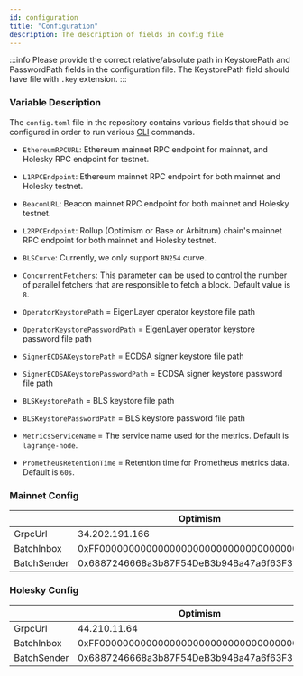 ```yaml
---
id: configuration
title: "Configuration"
description: The description of fields in config file
---
```


:::info
Please provide the correct relative/absolute path in KeystorePath and PasswordPath fields in the configuration file. The KeystorePath field should have file with `.key` extension.
:::

### Variable Description

The `config.toml` file in the repository contains various fields that should be configured in order to run various [CLI](https://github.com/Lagrange-Labs/lsc-client-cli) commands.

- `EthereumRPCURL`: Ethereum mainnet RPC endpoint for mainnet, and Holesky RPC endpoint for testnet.

- `L1RPCEndpoint`: Ethereum mainnet RPC endpoint for both mainnet and Holesky testnet.

- `BeaconURL`: Beacon mainnet RPC endpoint for both mainnet and Holesky testnet.

- `L2RPCEndpoint`: Rollup (Optimism or Base or Arbitrum) chain's mainnet RPC endpoint for both mainnet and Holesky testnet.

- `BLSCurve`: Currently, we only support `BN254` curve.

- `ConcurrentFetchers`: This parameter can be used to control the number of parallel fetchers that are responsible to fetch a block. Default value is `8`.

- `OperatorKeystorePath` = EigenLayer operator keystore file path

- `OperatorKeystorePasswordPath` = EigenLayer operator keystore password file path

- `SignerECDSAKeystorePath` = ECDSA signer keystore file path

- `SignerECDSAKeystorePasswordPath` = ECDSA signer keystore password file path

- `BLSKeystorePath` = BLS keystore file path

- `BLSKeystorePasswordPath` = BLS keystore password file path

- `MetricsServiceName` = The service name used for the metrics. Default is `lagrange-node`.

- `PrometheusRetentionTime` = Retention time for Prometheus metrics data. Default is `60s`.

### Mainnet Config

|             | Optimism                                   | Base                                       | Arbitrum                                   |
| ----------- | ------------------------------------------ | ------------------------------------------ | ------------------------------------------ |
| GrpcUrl     | 34.202.191.166                             | 34.193.82.90                               | 44.208.119.151                             |
| BatchInbox  | 0xFF00000000000000000000000000000000000010 | 0xFf00000000000000000000000000000000008453 | 0x1c479675ad559DC151F6Ec7ed3FbF8ceE79582B6 |
| BatchSender | 0x6887246668a3b87F54DeB3b94Ba47a6f63F32985 | 0x5050F69a9786F081509234F1a7F4684b5E5b76C9 |                                            |

### Holesky Config

|             | Optimism                                   | Base                                       | Arbitrum                                   |
| ----------- | ------------------------------------------ | ------------------------------------------ | ------------------------------------------ |
| GrpcUrl     | 44.210.11.64                               | 3.209.124.237                              | 18.211.62.223                              |
| BatchInbox  | 0xFF00000000000000000000000000000000000010 | 0xFf00000000000000000000000000000000008453 | 0x1c479675ad559DC151F6Ec7ed3FbF8ceE79582B6 |
| BatchSender | 0x6887246668a3b87F54DeB3b94Ba47a6f63F32985 | 0x5050F69a9786F081509234F1a7F4684b5E5b76C9 |
